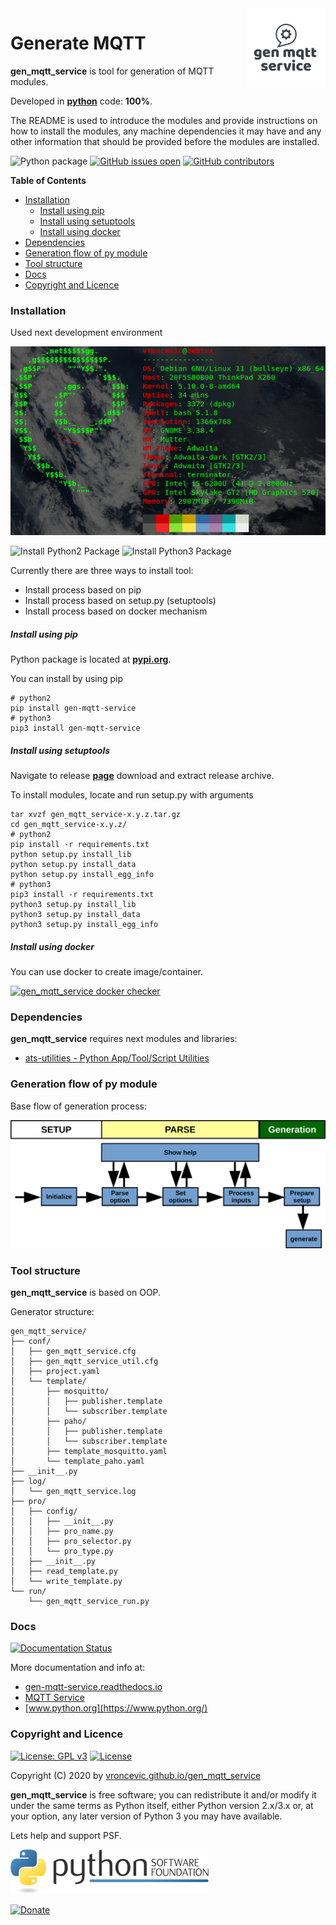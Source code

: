 <img align="right" src="https://raw.githubusercontent.com/vroncevic/gen_mqtt_service/dev/docs/gen_mqtt_service_logo.png" width="25%">

# Generate MQTT

**gen_mqtt_service** is tool for generation of MQTT modules.

Developed in **[python](https://www.python.org/)** code: **100%**.

The README is used to introduce the modules and provide instructions on
how to install the modules, any machine dependencies it may have and any
other information that should be provided before the modules are installed.

![Python package](https://github.com/vroncevic/gen_mqtt_service/workflows/Python%20package%20gen_mqtt_service/badge.svg?branch=master) [![GitHub issues open](https://img.shields.io/github/issues/vroncevic/gen_mqtt_service.svg)](https://github.com/vroncevic/gen_mqtt_service/issues) [![GitHub contributors](https://img.shields.io/github/contributors/vroncevic/gen_mqtt_service.svg)](https://github.com/vroncevic/gen_mqtt_service/graphs/contributors)

<!-- START doctoc generated TOC please keep comment here to allow auto update -->
<!-- DON'T EDIT THIS SECTION, INSTEAD RE-RUN doctoc TO UPDATE -->
**Table of Contents**

- [Installation](#installation)
    - [Install using pip](#install-using-pip)
    - [Install using setuptools](#install-using-setuptools)
    - [Install using docker](#install-using-docker)
- [Dependencies](#dependencies)
- [Generation flow of py module](#generation-flow-of-py-module)
- [Tool structure](#tool-structure)
- [Docs](#docs)
- [Copyright and Licence](#copyright-and-licence)

<!-- END doctoc generated TOC please keep comment here to allow auto update -->

### Installation

Used next development environment

![Development environment](https://raw.githubusercontent.com/vroncevic/gen_mqtt_service/dev/docs/debtux.png)

![Install Python2 Package](https://github.com/vroncevic/gen_mqtt_service/workflows/Install%20Python2%20Package%20gen_mqtt_service/badge.svg?branch=master) ![Install Python3 Package](https://github.com/vroncevic/gen_mqtt_service/workflows/Install%20Python3%20Package%20gen_mqtt_service/badge.svg?branch=master)

Currently there are three ways to install tool:
* Install process based on pip
* Install process based on setup.py (setuptools)
* Install process based on docker mechanism

##### Install using pip

Python package is located at **[pypi.org](https://pypi.org/project/gen-mqtt-service/)**.

You can install by using pip
```
# python2
pip install gen-mqtt-service
# python3
pip3 install gen-mqtt-service
```

##### Install using setuptools

Navigate to release **[page](https://github.com/vroncevic/gen_mqtt_service/releases/)** download and extract release archive.

To install modules, locate and run setup.py with arguments
```
tar xvzf gen_mqtt_service-x.y.z.tar.gz
cd gen_mqtt_service-x.y.z/
# python2
pip install -r requirements.txt
python setup.py install_lib
python setup.py install_data
python setup.py install_egg_info
# python3
pip3 install -r requirements.txt
python3 setup.py install_lib
python3 setup.py install_data
python3 setup.py install_egg_info
```

##### Install using docker

You can use docker to create image/container.

[![gen_mqtt_service docker checker](https://github.com/vroncevic/gen_mqtt_service/workflows/gen_mqtt_service%20docker%20checker/badge.svg)](https://github.com/vroncevic/gen_mqtt_service/actions?query=workflow%3A%22gen_mqtt_service+docker+checker%22)

### Dependencies

**gen_mqtt_service** requires next modules and libraries:

* [ats-utilities - Python App/Tool/Script Utilities](https://vroncevic.github.io/ats_utilities)

### Generation flow of py module

Base flow of generation process:

![alt tag](https://raw.githubusercontent.com/vroncevic/gen_mqtt_service/dev/docs/gen_mqtt_service_flow.png)

### Tool structure

**gen_mqtt_service** is based on OOP.

Generator structure:

```
gen_mqtt_service/
├── conf/
│   ├── gen_mqtt_service.cfg
│   ├── gen_mqtt_service_util.cfg
│   ├── project.yaml
│   └── template/
│       ├── mosquitto/
│       │   ├── publisher.template
│       │   └── subscriber.template
│       ├── paho/
│       │   ├── publisher.template
│       │   └── subscriber.template
│       ├── template_mosquitto.yaml
│       └── template_paho.yaml
├── __init__.py
├── log/
│   └── gen_mqtt_service.log
├── pro/
│   ├── config/
│   │   ├── __init__.py
│   │   ├── pro_name.py
│   │   ├── pro_selector.py
│   │   └── pro_type.py
│   ├── __init__.py
│   ├── read_template.py
│   └── write_template.py
└── run/
    └── gen_mqtt_service_run.py
```

### Docs

[![Documentation Status](https://readthedocs.org/projects/gen-mqtt-service/badge/?version=latest)](https://gen-mqtt-service.readthedocs.io/en/latest/?badge=latest)

More documentation and info at:
* [gen-mqtt-service.readthedocs.io](https://gen-mqtt-service.readthedocs.io/en/latest)
* [MQTT Service](overview.md)
* [www.python.org](https://www.python.org/)

### Copyright and Licence

[![License: GPL v3](https://img.shields.io/badge/License-GPLv3-blue.svg)](https://www.gnu.org/licenses/gpl-3.0) [![License](https://img.shields.io/badge/License-Apache%202.0-blue.svg)](https://opensource.org/licenses/Apache-2.0)

Copyright (C) 2020 by [vroncevic.github.io/gen_mqtt_service](https://vroncevic.github.io/gen_mqtt_service)

**gen_mqtt_service** is free software; you can redistribute it and/or modify
it under the same terms as Python itself, either Python version 2.x/3.x or,
at your option, any later version of Python 3 you may have available.

Lets help and support PSF.

[![Python Software Foundation](https://raw.githubusercontent.com/vroncevic/gen_mqtt_service/dev/docs/psf-logo-alpha.png)](https://www.python.org/psf/)

[![Donate](https://www.paypalobjects.com/en_US/i/btn/btn_donateCC_LG.gif)](https://psfmember.org/index.php?q=civicrm/contribute/transact&reset=1&id=2)
